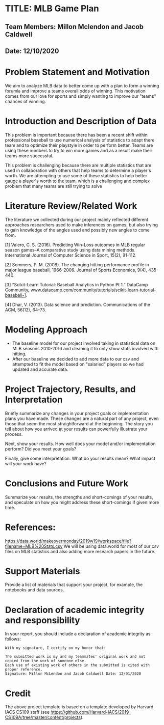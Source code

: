 

# TITLE: MLB Game Plan
## Team Members: Millon Mclendon and Jacob Caldwell
## Date: 12/10/2020

# Problem Statement and Motivation
We aim to analyze MLB data to better come up with a plan to form a winning forumla and improve a teams overall odds of winning. This motivation comes from our love for sports and simply wanting to improve our "teams" chances of winning.

# Introduction and Description of Data
This problem is important because there has been a recent shift within professional baseball to use numerical analysis of statistics to adapt there team and to optimize their playstyle in order to perform better. Teams are using these numbers to try to win more games and as a result make their teams more successful.

This problem is challenging because there are multiple statistics that are used in collaboration with others that help teams to determine a player's worth. We are attempting to use some of these statistics to help better gauge a player's worth to the team, which is a challenging and complex problem that many teams are still trying to solve

# Literature Review/Related Work 
The literature we collected during our project mainly reflected different approaches researchers used to make inferences on games, but also trying to gain knowledge of the angles used and possibly new angles to come from.

[1] Valero, C. S. (2016). Predicting Win-Loss outcomes in MLB regular season games–A comparative study using data mining methods. International Journal of Computer Science in Sport, 15(2), 91-112.

[2] Sommers, P. M. (2008). The changing hitting performance profile in major league baseball, 1966-2006. Journal of Sports Economics, 9(4), 435-440.

[3] “Scikit-Learn Tutorial: Baseball Analytics in Python Pt 1.” DataCamp Community, www.datacamp.com/community/tutorials/scikit-learn-tutorial-baseball-1. 

[4] Dhar, V. (2013). Data science and prediction. Communications of the ACM, 56(12), 64-73.

# Modeling Approach

+ The baseline model for our project involved taking in statistical data on MLB seasons 2010-2016 and cleaning it to only show stats involved with hitting.
+ After our baseline we decided to add more data to our csv and attempted to fit the model based on "salaried" players so we had updated and accurate data.

# Project Trajectory, Results, and Interpretation 

Briefly summarize any changes in your project goals or implementation plans you have made.
These changes are a natural part of any project, even those that seem the most straightforward at the beginning.
The story you tell about how you arrived at your results can powerfully illustrate your process. 

Next, show your results. How well does your model and/or implementation perform? Did you meet your goals?

Finally, give some interpretation. What do your results mean? What impact will your work have?

# Conclusions and Future Work
Summarize your results, the strengths and short-comings of your results, and speculate on how you might address these short-comings if given more time.

# References:
https://data.world/makeovermonday/2019w19/workspace/file?filename=MLB%20Stats.csv We will be using data.world for most of our csv files on MLB statistics and also adding more research papers in the future.

# Support Materials
Provide a list of materials that support your project, for example, the notebooks and data sources.

# Declaration of academic integrity and responsibility

In your report, you should include a declaration of academic integrity as follows:

```
With my signature, I certify on my honor that:

The submitted work is my and my teammates' original work and not copied from the work of someone else.
Each use of existing work of others in the submitted is cited with proper reference.
Signature: Millon McLendon and Jacob Caldwell Date: 12/01/2020
```

# Credit
The above project template is based on a template developed by Harvard IACS CS109 staff (see https://github.com/Harvard-IACS/2019-CS109A/tree/master/content/projects).
